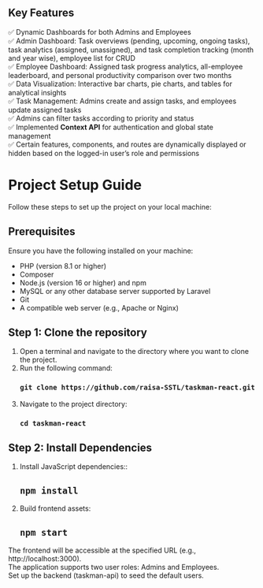 ## Key Features
✅ Dynamic Dashboards for both Admins and Employees  
✅ Admin Dashboard: Task overviews (pending, upcoming, ongoing tasks), task analytics (assigned, unassigned), and task completion tracking (month and year wise), employee list for CRUD  
✅ Employee Dashboard: Assigned task progress analytics, all-employee leaderboard, and personal productivity comparison over two months  
✅ Data Visualization: Interactive bar charts, pie charts, and tables for analytical insights  
✅ Task Management: Admins create and assign tasks, and employees update assigned tasks  
✅ Admins can filter tasks according to priority and status  
✅ Implemented **Context API** for authentication and global state management  
✅ Certain features, components, and routes are dynamically displayed or hidden based on the logged-in user’s role and permissions

# Project Setup Guide

Follow these steps to set up the project on your local machine:

## Prerequisites

Ensure you have the following installed on your machine:
* PHP (version 8.1 or higher)
* Composer
* Node.js (version 16 or higher) and npm
* MySQL or any other database server supported by Laravel
* Git
* A compatible web server (e.g., Apache or Nginx)

## Step 1: Clone the repository
1. Open a terminal and navigate to the directory where you want to clone the project.
2. Run the following command:
   ### `git clone https://github.com/raisa-SSTL/taskman-react.git`
3. Navigate to the project directory:
   ### `cd taskman-react`
## Step 2: Install Dependencies
1. Install JavaScript dependencies::
   ## `npm install`
2. Build frontend assets:
   ## `npm start`
   
The frontend will be accessible at the specified URL (e.g., http://localhost:3000).  
The application supports two user roles: Admins and Employees.  
Set up the backend (taskman-api) to seed the default users.





